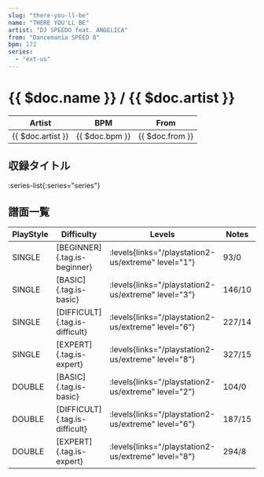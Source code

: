 ```yaml
---
slug: "there-you-ll-be"
name: "THERE YOU'LL BE"
artist: "DJ SPEEDO feat. ANGELICA"
from: "Dancemania SPEED 8"
bpm: 172
series:
  - "ext-us"
---
```


# {{ $doc.name }} / {{ $doc.artist }}

|Artist|BPM|From|
|------|---|----|
|{{ $doc.artist }}|{{ $doc.bpm }}|{{ $doc.from }}|

## 収録タイトル

:series-list{:series="series"}

## 譜面一覧

|PlayStyle|Difficulty|Levels|Notes|Movie|
|---------|----------|------|-----|-----|
|SINGLE|[BEGINNER]{.tag.is-beginner}| :levels{links="/playstation2-us/extreme" level="1"}|93/0||
|SINGLE|[BASIC]{.tag.is-basic}| :levels{links="/playstation2-us/extreme" level="3"}|146/10||
|SINGLE|[DIFFICULT]{.tag.is-difficult}| :levels{links="/playstation2-us/extreme" level="6"}|227/14||
|SINGLE|[EXPERT]{.tag.is-expert}| :levels{links="/playstation2-us/extreme" level="8"}|327/15||
|DOUBLE|[BASIC]{.tag.is-basic}| :levels{links="/playstation2-us/extreme" level="2"}|104/0||
|DOUBLE|[DIFFICULT]{.tag.is-difficult}| :levels{links="/playstation2-us/extreme" level="6"}|187/15||
|DOUBLE|[EXPERT]{.tag.is-expert}| :levels{links="/playstation2-us/extreme" level="8"}|294/8||
